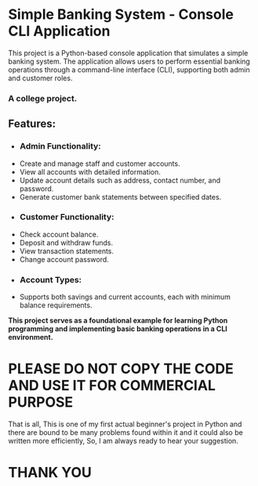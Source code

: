 <h1>Simple Banking System - Console CLI Application</h1>

<p>
This project is a Python-based console application that simulates a simple banking system.
The application allows users to perform essential banking operations through a command-line interface (CLI),
supporting both admin and customer roles. 
<h3>A college project.</h3>
</p>

<h2>Features:</h2>
<ul><h3><li>Admin Functionality:</li></h3>
    <li>Create and manage staff and customer accounts.</li>
    <li>View all accounts with detailed information.</li>
    <li>Update account details such as address, contact number, and password.</li>
    <li>Generate customer bank statements between specified dates.</li>
</ul>

<ul><h3><li>Customer Functionality:</li></h3>
    <li>Check account balance.</li>
    <li>Deposit and withdraw funds.</li>
    <li>View transaction statements.</li>
    <li>Change account password.</li>
 </ul>

<ul><h3><li>Account Types:</li></h3>
   <li>Supports both savings and current accounts, each with minimum balance requirements.</li>
</ul>
<p>
  <b>
    This project serves as a foundational example for learning Python programming and implementing 
    basic banking operations in a CLI environment.
  </b>
</p>

<h1>PLEASE DO NOT COPY THE CODE AND USE IT FOR COMMERCIAL PURPOSE</h1>
<p>That is all, This is one of my first actual beginner's project in Python and there are bound to be many problems found within it and it could also be written more efficiently, So, I am always ready to hear your suggestion.</p>

<h1>THANK YOU</h2>
